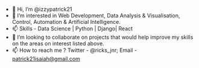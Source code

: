 - 👋 Hi, I’m @izzypatrick21
- 👀 I’m interested in Web Development, Data Analysis & Visualisation, Control, Automation & Artificial Intelligence.
- 📫 Skills -  Data Science | Python | Django| React  
- 🌱 I’m looking to collaborate on projects that would help improve my skills on the areas on interest listed above.
- 📫 How to reach me ? Twitter - @ricks_jnr; Email - patrick21isaiah@gmail.com

<!---
izzypatrick21/izzypatrick21 is a ✨ special ✨ repository because its `README.md` (this file) appears on your GitHub profile.
You can click the Preview link to take a look at your changes.
--->
